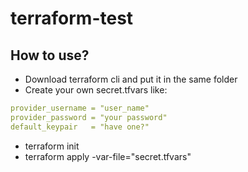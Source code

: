 # terraform-test

## How to use?

* Download terraform cli and put it in the same folder
* Create your own secret.tfvars like:

```yaml
provider_username = "user_name"
provider_password = "your password"
default_keypair   = "have one?"
```

* terraform init
* terraform apply -var-file="secret.tfvars"
